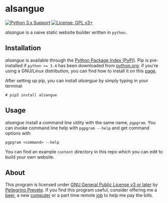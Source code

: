 # alsangue

[![Python 3.x Support](https://img.shields.io/pypi/pyversions/Django.svg)](https://python.org)
[![License: GPL v3+](https://img.shields.io/badge/license-GPL%20v3%2B-blue.svg)](http://www.gnu.org/licenses/gpl-3.0) 


*alsangue* is a naive static website builder written in `python`.

## Installation

*alsangue* is available through the [Python Package Index (PyPI)](https://pypi.org/). Pip is pre-installed if `python >= 3.4` has been downloaded from [python.org](https://python.org); if you're using a GNU/Linux distribution, you can find how to install it on this [page](https://packaging.python.org/guides/installing-using-linux-tools/#installing-pip-setuptools-wheel-with-linux-package-managers).

After setting up pip, you can install *alsangue* by simply typing in your terminal

    # pip3 install alsangue

## Usage

*alsangue* install a command line utility with the same name, `pgpgram`. You can invoke command line help with `pgpgram --help` and get command options with

    pgpgram <command> --help

You can find an example `content` directory in this repo which you can edit to build your own website.

## About

This program is licensed under [GNU General Public License v3 or later](https://www.gnu.org/licenses/gpl-3.0.en.html) by [Pellegrino Prevete](http://prevete.ml). If you find this program useful, consider offering me a [beer](https://patreon.com/tallero), a new [computer](https://patreon.com/tallero) or a part time remote [job](mailto:pellegrinoprevete@gmail.com) to help me pay the bills.


